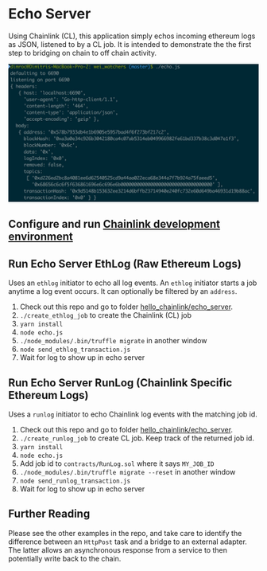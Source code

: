 # Echo Server

Using Chainlink (CL), this application simply echos incoming ethereum logs
as JSON, listened to by a CL job. It is intended to demonstrate the the first
step to bridging on chain to off chain activity.

![Log Echo Server](screenshot.jpg?raw=true "Log Echo Server")

## Configure and run [Chainlink development environment](../README.md)

## Run Echo Server EthLog (Raw Ethereum Logs)

Uses an `ethlog` initiator to echo all log events. An `ethlog` initiator starts
a job anytime a log event occurs. It can optionally be filtered by an `address`.

1. Check out this repo and go to folder [hello_chainlink/echo_server](https://github.com/smartcontractkit/hello_chainlink/tree/master/echo_server).
2. `./create_ethlog_job` to create the Chainlink (CL) job
3. `yarn install`
4. `node echo.js`
5. `./node_modules/.bin/truffle migrate` in another window
6. `node send_ethlog_transaction.js`
7. Wait for log to show up in echo server

## Run Echo Server RunLog (Chainlink Specific Ethereum Logs)

Uses a `runlog` initiator to echo Chainlink log events with the matching job id.

1. Check out this repo and go to folder [hello_chainlink/echo_server](https://github.com/smartcontractkit/hello_chainlink/tree/master/echo_server).
2. `./create_runlog_job` to create CL job. Keep track of the returned job id.
3. `yarn install`
4. `node echo.js`
5. Add job id to `contracts/RunLog.sol` where it says `MY_JOB_ID`
6. `./node_modules/.bin/truffle migrate --reset` in another window
7. `node send_runlog_transaction.js`
8. Wait for log to show up in echo server


## Further Reading

Please see the other examples in the repo, and take care to
identify the difference between an `HttpPost` task and a bridge to an external
adapter. The latter allows an asynchronous response from a service to
then potentially write back to the chain.
